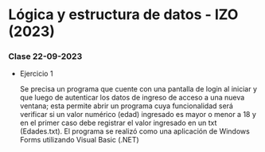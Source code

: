 # Lógica y estructura de datos - IZO (2023)

### Clase 22-09-2023

-   Ejercicio 1

    Se precisa un programa que cuente con una pantalla de login al iniciar y que luego de autenticar los datos de ingreso de acceso a una nueva ventana; esta permite abrir un programa cuya funcionalidad será verificar si un valor numérico (edad) ingresado es mayor o menor a 18 y en el primer caso debe registrar el valor ingresado en un txt (Edades.txt).
    El programa se realizó como una aplicación de Windows Forms utilizando Visual Basic (.NET)
